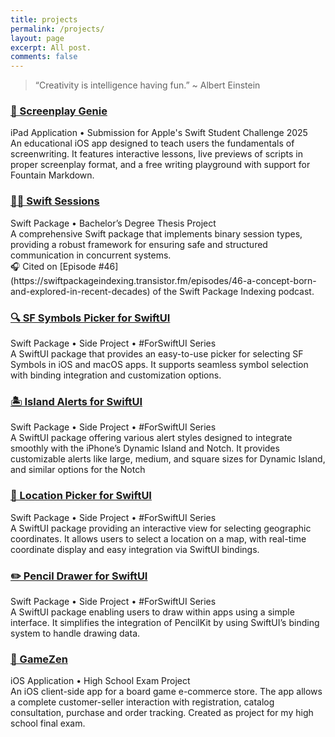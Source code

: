 ```yaml
---
title: projects
permalink: /projects/
layout: page
excerpt: All post.
comments: false
---
```


> “Creativity is intelligence having fun.” ~ Albert Einstein

### [📑 Screenplay Genie](https://github.com/alessiorubicini/Screenplay-Genie)
<div class="post-meta">
	iPad Application • Submission for Apple's Swift Student Challenge 2025
</div>
An educational iOS app designed to teach users the fundamentals of screenwriting. It features interactive lessons, live previews of scripts in proper screenplay format, and a free writing playground with support for Fountain Markdown.

### [🐦‍🔥 Swift Sessions](https://github.com/alessiorubicini/SwiftSessions)
<div class="post-meta">
	Swift Package • Bachelor’s Degree Thesis Project
</div>
A comprehensive Swift package that implements binary session types, providing a robust framework for ensuring safe and structured communication in concurrent systems. <br>
🎧 Cited on [Episode #46](https://swiftpackageindexing.transistor.fm/episodes/46-a-concept-born-and-explored-in-recent-decades) of the Swift Package Indexing podcast.


### [🔍 SF Symbols Picker for SwiftUI](https://github.com/alessiorubicini/SFSymbolsPickerForSwiftUI)
<div class="post-meta">
	Swift Package • Side Project • #ForSwiftUI Series
</div>
A SwiftUI package that provides an easy-to-use picker for selecting SF Symbols in iOS and macOS apps. It supports seamless symbol selection with binding integration and customization options.


### [🏝️ Island Alerts for SwiftUI](https://github.com/alessiorubicini/IslandAlertsForSwiftUI)
<div class="post-meta">
	Swift Package • Side Project • #ForSwiftUI Series
</div>
A SwiftUI package offering various alert styles designed to integrate smoothly with the iPhone’s Dynamic Island and Notch. It provides customizable alerts like large, medium, and square sizes for Dynamic Island, and similar options for the Notch

### [📍 Location Picker for SwiftUI](https://github.com/alessiorubicini/LocationPickerForSwiftUI)
<div class="post-meta">
	Swift Package • Side Project  • #ForSwiftUI Series
</div>
A SwiftUI package providing an interactive view for selecting geographic coordinates. It allows users to select a location on a map, with real-time coordinate display and easy integration via SwiftUI bindings.


### [✏️ Pencil Drawer for SwiftUI](https://github.com/alessiorubicini/PencilDrawerForSwiftUI)
<div class="post-meta">
	Swift Package • Side Project  • #ForSwiftUI Series
</div>
A SwiftUI package enabling users to draw within apps using a simple interface. It simplifies the integration of PencilKit by using SwiftUI’s binding system to handle drawing data.

### [🛒 GameZen](https://github.com/alessiorubicini/GameZen-iOS)
<div class="post-meta">
	iOS Application • High School Exam Project
</div>
An iOS client-side app for a board game e-commerce store. The app allows a complete customer-seller interaction with registration, catalog consultation, purchase and order tracking. Created as project for my high school final exam.